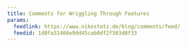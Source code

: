 ```yaml
---
title: Comments for Wriggling Through Features
params:
  feedlink: https://www.nikostotz.de/blog/comments/feed/
  feedid: 1d0fa31466e9dd45cab0df2f503d0f33
---
```

